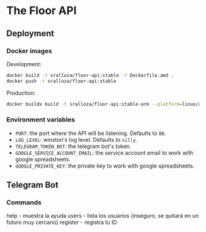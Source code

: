 # The Floor API

## Deployment

### Docker images

Development:

```bash
docker build -t sralloza/floor-api:stable -f Dockerfile.amd .
docker push -t sralloza/floor-api:stable
```

Production:

```bash
docker buildx build -t sralloza/floor-api:stable-arm --platform=linux/arm/v7 --push .
```

### Environment variables

- `PORT`: the port where the API will be listening. Defaults to `80`.
- `LOG_LEVEL`: winston's log level. Defaults to `silly`.
- `TELEGRAM_TOKEN_BOT`: the telegram bot's token.
- `GOOGLE_SERVICE_ACCOUNT_EMAIL`: the service account email to work with google spreadsheets.
- `GOOGLE_PRIVATE_KEY`: the private key to work with google spreadsheets.

## Telegram Bot

### Commands

help - muestra la ayuda
users - lista los usuarios (inseguro, se quitará en un futuro muy cercano)
register - registra tu ID
